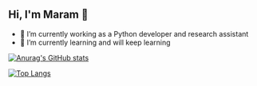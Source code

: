 ## Hi, I'm Maram 👋

- 🔭 I’m currently working as a Python developer and research assistant  
- 🌱 I’m currently learning and will keep learning 

[![Anurag's GitHub stats](https://github-readme-stats.vercel.app/api?username=Maram99Alhinai)](https://github.com/Maram99Alhinai/github-readme-stats)

[![Top Langs](https://github-readme-stats.vercel.app/api/top-langs/?username=Maram99Alhinai)](https://github.com/Maram99Alhinai/github-readme-stats)
